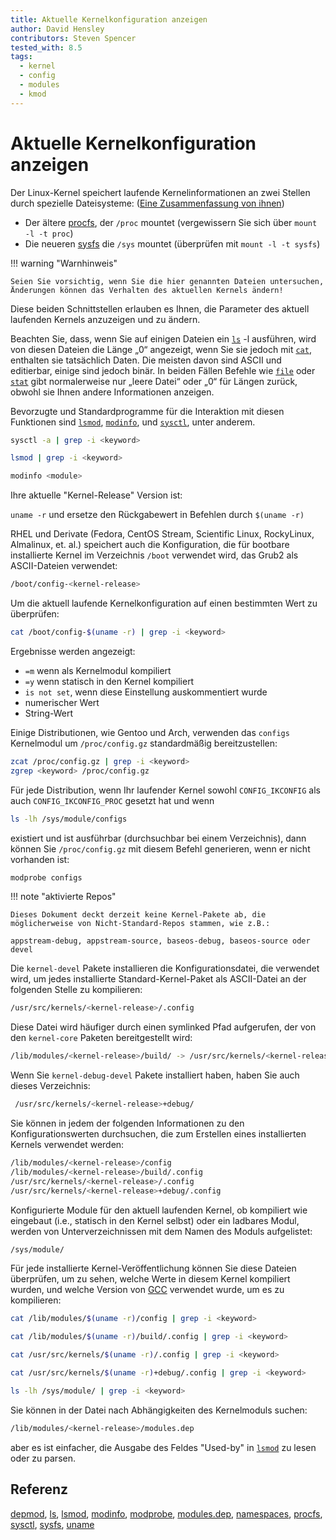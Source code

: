 ```yaml
---
title: Aktuelle Kernelkonfiguration anzeigen
author: David Hensley
contributors: Steven Spencer
tested_with: 8.5
tags:
  - kernel
  - config
  - modules
  - kmod
---
```


# Aktuelle Kernelkonfiguration anzeigen

Der Linux-Kernel speichert laufende Kernelinformationen an zwei Stellen durch spezielle Dateisysteme: ([Eine Zusammenfassung von ihnen](https://www.landoflinux.com/linux_procfs_sysfs.html))

- Der ältere [procfs](https://man7.org/linux/man-pages/man5/procfs.5.html), der `/proc` mountet (vergewissern Sie sich über `mount -l -t proc`)
- Die neueren [sysfs](https://man7.org/linux/man-pages/man5/sysfs.5.html) die `/sys` mountet (überprüfen mit `mount -l -t sysfs`)

!!! warning "Warnhinweis"

    Seien Sie vorsichtig, wenn Sie die hier genannten Dateien untersuchen, Änderungen können das Verhalten des aktuellen Kernels ändern!

Diese beiden Schnittstellen erlauben es Ihnen, die Parameter des aktuell laufenden Kernels anzuzeigen und zu ändern.

Beachten Sie, dass, wenn Sie auf einigen Dateien ein [`ls`](https://man7.org/linux/man-pages/man1/ls.1.html) -l ausführen, wird von diesen Dateien die Länge „0“ angezeigt, wenn Sie sie jedoch mit [`cat`](https://man7.org/linux/man-pages/man1/cat.1.html), enthalten sie tatsächlich Daten. Die meisten davon sind ASCII und editierbar, einige sind jedoch binär. In beiden Fällen Befehle wie [`file`](https://man7.org/linux/man-pages/man1/file.1.html) oder <a href= „https://man7.org/linux/man-pages/man2/lstat.2.html“>`stat`</a> gibt normalerweise nur „leere Datei“ oder „0“ für Längen zurück, obwohl sie Ihnen andere Informationen anzeigen.

Bevorzugte und Standardprogramme für die Interaktion mit diesen Funktionen sind [`lsmod`](https://man7.org/linux/man-pages/man8/lsmod.8.html), [`modinfo`](https://man7.org/linux/man-pages/man8/modinfo.8.html), und [`sysctl`](https://man7.org/linux/man-pages/man8/sysctl.8.html), unter anderem.

```bash
sysctl -a | grep -i <keyword>
```

```bash
lsmod | grep -i <keyword>
```

```bash
modinfo <module>
```

Ihre aktuelle "Kernel-Release" Version ist:

`uname -r` und ersetze den Rückgabewert in Befehlen durch `$(uname -r)`

RHEL und Derivate (Fedora, CentOS Stream, Scientific Linux, RockyLinux, Almalinux, et. al.) speichert auch die Konfiguration, die für bootbare installierte Kernel im Verzeichnis `/boot` verwendet wird, das Grub2 als ASCII-Dateien verwendet:

```bash
/boot/config-<kernel-release>
```

Um die aktuell laufende Kernelkonfiguration auf einen bestimmten Wert zu überprüfen:

```bash
cat /boot/config-$(uname -r) | grep -i <keyword>
```

Ergebnisse werden angezeigt:

- `=m` wenn als Kernelmodul kompiliert
- `=y` wenn statisch in den Kernel kompiliert
- `is not set`, wenn diese Einstellung auskommentiert wurde
- numerischer Wert
- String-Wert

Einige Distributionen, wie Gentoo und Arch, verwenden das `configs` Kernelmodul um `/proc/config.gz` standardmäßig bereitzustellen:

```bash
zcat /proc/config.gz | grep -i <keyword>
zgrep <keyword> /proc/config.gz
```

Für jede Distribution, wenn Ihr laufender Kernel sowohl `CONFIG_IKCONFIG` als auch `CONFIG_IKCONFIG_PROC` gesetzt hat und wenn

```bash
ls -lh /sys/module/configs
```

existiert und ist ausführbar (durchsuchbar bei einem Verzeichnis), dann können Sie `/proc/config.gz` mit diesem Befehl generieren, wenn er nicht vorhanden ist:

```bash
modprobe configs
```

!!! note "aktivierte Repos"

    Dieses Dokument deckt derzeit keine Kernel-Pakete ab, die möglicherweise von Nicht-Standard-Repos stammen, wie z.B.:
    
    appstream-debug, appstream-source, baseos-debug, baseos-source oder devel

Die `kernel-devel` Pakete installieren die Konfigurationsdatei, die verwendet wird, um jedes installierte Standard-Kernel-Paket als ASCII-Datei an der folgenden Stelle zu kompilieren:

```bash
/usr/src/kernels/<kernel-release>/.config
```

Diese Datei wird häufiger durch einen symlinked Pfad aufgerufen, der von den `kernel-core` Paketen bereitgestellt wird:

```bash
/lib/modules/<kernel-release>/build/ -> /usr/src/kernels/<kernel-release>/
```

Wenn Sie `kernel-debug-devel` Pakete installiert haben, haben Sie auch dieses Verzeichnis:

```bash
 /usr/src/kernels/<kernel-release>+debug/
```

Sie können in jedem der folgenden Informationen zu den Konfigurationswerten durchsuchen, die zum Erstellen eines installierten Kernels verwendet werden:

```bash
/lib/modules/<kernel-release>/config
/lib/modules/<kernel-release>/build/.config
/usr/src/kernels/<kernel-release>/.config
/usr/src/kernels/<kernel-release>+debug/.config
```

Konfigurierte Module für den aktuell laufenden Kernel, ob kompiliert wie eingebaut (i.e., statisch in den Kernel selbst) oder ein ladbares Modul, werden von Unterverzeichnissen mit dem Namen des Moduls aufgelistet:

```bash
/sys/module/
```

Für jede installierte Kernel-Veröffentlichung können Sie diese Dateien überprüfen, um zu sehen, welche Werte in diesem Kernel kompiliert wurden, und welche Version von [GCC](https://man7.org/linux/man-pages/man1/gcc.1.html) verwendet wurde, um es zu kompilieren:

```bash
cat /lib/modules/$(uname -r)/config | grep -i <keyword>
```

```bash
cat /lib/modules/$(uname -r)/build/.config | grep -i <keyword>
```

```bash
cat /usr/src/kernels/$(uname -r)/.config | grep -i <keyword>
```

```bash
cat /usr/src/kernels/$(uname -r)+debug/.config | grep -i <keyword>
```

```bash
ls -lh /sys/module/ | grep -i <keyword>
```

Sie können in der Datei nach Abhängigkeiten des Kernelmoduls suchen:

```bash
/lib/modules/<kernel-release>/modules.dep
```

aber es ist einfacher, die Ausgabe des Feldes "Used-by" in [`lsmod`](https://man7.org/linux/man-pages/man8/lsmod.8.html) zu lesen oder zu parsen.

## Referenz

[depmod](https://man7.org/linux/man-pages/man8/depmod.8.html), [ls](https://man7.org/linux/man-pages/man1/ls.1.html), [lsmod](https://man7.org/linux/man-pages/man8/lsmod.8.html), [modinfo](https://man7.org/linux/man-pages/man8/modinfo.8.html), [modprobe](https://man7.org/linux/man-pages/man8/modprobe.8.html), [modules.dep](https://man7.org/linux/man-pages/man5/modules.dep.5.html), [namespaces](https://man7.org/linux/man-pages/man7/namespaces.7.html), [procfs](https://man7.org/linux/man-pages/man5/procfs.5.html), [sysctl](https://man7.org/linux/man-pages/man8/sysctl.8.html), [sysfs](https://man7.org/linux/man-pages/man5/sysfs.5.html), [uname](https://man7.org/linux/man-pages/man8/uname26.8.html)
